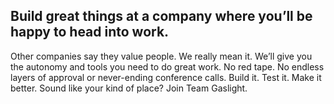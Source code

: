 
<h2 class="highlight"><span>Build great things at a company where you’ll be happy to head into work.</span></h2>
<p>Other companies say they value people. We really mean it. We’ll give you the autonomy and tools you need to do great work. No red tape. No endless layers of approval or never-ending conference calls. Build it. Test it. Make it better. Sound like your kind of place? Join Team Gaslight.</p>
